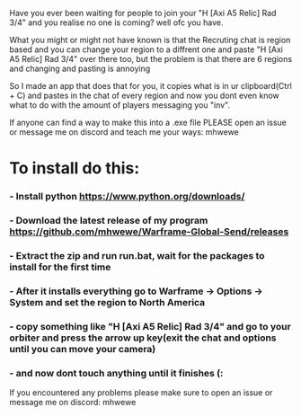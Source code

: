 Have you ever been waiting for people to join your "H [Axi A5 Relic] Rad 3/4" and you realise no one is coming? well ofc you have.

What you might or might not have known is that the Recruting chat is region based and you can change your region to a diffrent one and paste "H [Axi A5 Relic] Rad 3/4" over there too, but the problem is that there are 6 regions and changing and pasting is annoying

So I made an app that does that for you, it copies what is in ur clipboard(Ctrl + C) and pastes in the chat of every region and now you dont even know what to do with the amount of players messaging you "inv".

If anyone can find a way to make this into a .exe file PLEASE open an issue or message me on discord and teach me your ways: mhwewe

# To install do this:

### - Install python https://www.python.org/downloads/
### - Download the latest release of my program https://github.com/mhwewe/Warframe-Global-Send/releases
### - Extract the zip and run run.bat, wait for the packages to install for the first time
### - After it installs everything go to Warframe -> Options -> System and set the region to North America
### - copy something like "H [Axi A5 Relic] Rad 3/4" and go to your orbiter and press the arrow up key(exit the chat and options until you can move your camera)
### - and now dont touch anything until it finishes (:

If you encountered any problems please make sure to open an issue or message me on discord: mhwewe
